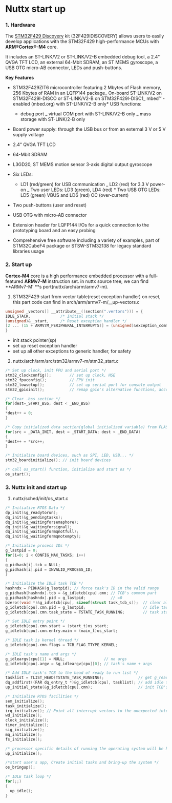 # Nuttx start up

### 1. Hardware

The [STM32F429 Discovery](http://www.st.com/content/st_com/en/products/evaluation-tools/product-evaluation-tools/mcu-eval-tools/stm32-mcu-eval-tools/stm32-mcu-discovery-kits/32f429idiscovery.html) kit \(32F429IDISCOVERY\) allows users to easily develop applications with the STM32F429 high-performance MCUs with **ARM®Cortex®-M4** core.

It includes an ST-LINK\/V2 or ST-LINK\/V2-B embedded debug tool, a 2.4" QVGA TFT LCD, an external 64-Mbit SDRAM, an ST MEMS gyroscope, a USB OTG micro-AB connector, LEDs and push-buttons.

**Key Features**

* STM32F429ZIT6 microcontroller featuring 2 Mbytes of Flash memory, 256 Kbytes of RAM in an LQFP144 package_ On-board ST-LINK\/V2 on STM32F429I-DISCO or ST-LINK\/V2-B on STM32F429I-DISC1_ mbed™ -enabled \(mbed.org\) with ST-LINK\/V2-B only\* USB functions:

  * debug port _ virtual COM port with ST-LINK\/V2-B only _ mass storage with ST-LINK\/2-B only

* Board power supply: through the USB bus or from an external 3 V or 5 V supply voltage

* 2.4" QVGA TFT LCD

* 64-Mbit SDRAM

* L3GD20, ST MEMS motion sensor 3-axis digital output gyroscope

* Six LEDs:

  * LD1 \(red\/green\) for USB communication _ LD2 \(red\) for 3.3 V power-on _ Two user LEDs: LD3 \(green\), LD4 \(red\) \* Two USB OTG LEDs: LD5 \(green\) VBUS and LD6 \(red\) OC \(over-current\)

* Two push-buttons \(user and reset\)

* USB OTG with micro-AB connector

* Extension header for LQFP144 I\/Os for a quick connection to the prototyping board and an easy probing

* Comprehensive free software including a variety of examples, part of STM32CubeF4 package or STSW-STM32138 for legacy standard libraries usage


### 2. Start up

**Cortex-M4** core is a high performance embedded processor with a full-featured **ARMv7-M** instruction set. in nuttx source tree, we can find **ARMv7-M' **s port\(nuttx\/arch\/arm\/armv7-m\).

1. STM32F429 start from vector table\(reset exception handler\) on reset, this part code can find in arch/arm/armv7-m/__up-vectors.c

  ```c
  unsigned _vectors[] __attribute__((section(".vertors"))) = {
  IDLE_STACK,             /* Initial stack */
  (unsigned)&__start,     /* Reset exception handler */
  [2 ... (15 + ARMV7M_PERIPHERAL_INTERRUPTS)] = (unsigned)&exception_common  /* all others point to genertic handler */
  } 
  ```

  * init stack pointer\(sp\)
  * set up reset exception handler
  * set up all other exceptions to generic handler, for safety

2. nuttx/arch/arm/src/stm32/armv7-m/stm32_start.c

  ```c
  /* Set up clock, init FPU and serial port */
  stm32_clockconfig();        // set up clock, HSE
  stm32_fpuconfig();          // FPU init
  stm32_lowsetup();           // set up serial port for console output
  stm32_gpioinit();           // remap gpio's alternative functions, accoring to .confi

  /* Clear .bss section */
  for(dest=_START_BSS; dest < _END_BSS)
  {
  *dest++ = 0;
  }

  /* Copy initialized data section(global initialized variable) from FLASH to SRAM */
  for(src = _DATA_INIT, dest = _START_DATA; dest < _END_DATA)
  {
  *dest++ = *src++;
  }

  /* Initialize board devices, such as SPI, LED, USB... */
  stm32_boardinitialize(); // init board devices

  /* call os_start() function, initialize and start os */
  os_start();
  ```


### 3. Nuttx init and start up

1. nuttx/sched/init/os_start.c

  ```c
  /* Initialize RTOS Data */
  dp_init(&g_readytorun);
  dq_init(&g_pendingtasks);
  dq_init(&g_waitingforsemaphore);
  dq_init(&g_waitingforsignal);
  dq_init(&g_waitingformqnotfull);
  dq_init(&g_waitingformqnotempty);

  /* Initialize process IDs */
  g_lastpid = 0;
  for(i=0; i < CONFIG_MAX_TASKS; i++)
  {
  g_pidhash[i].tcb = NULL;
  g_pidhash[i].pid = INVALID_PROCESS_ID;
  }

  /* Initialize the IDLE task TCB */
  hashndx = PIDHASH(g_lastpid); // force task's ID in the valid range
  g_pidhash[hashndx].tcb = &g_idletcb[cpu].cmn; // TCB's common part
  g_pidhash[hashndx].pid = g_lastpid;           // =0
  bzero((void *)&g_idletcb[cpu], sizeof(struct task_tcb_s));  // clear all fileds
  g_idletcb[cpu].cmn.pid = g_lastpid;                         // idle task's PID
  g_idletcb[cpu].cmn.task_state = TSTATE_TASK_RUNNING;        // task state

  /* Set IDLE entry point */
  g_idletcb[cpu].cmn.start = (start_t)os_start;
  g_idletcb[cpu].cmn.entry.main = (main_t)os_start;

  /* IDLE task is kernel thread */
  g_idletcb[cpu].cmn.flags = TCB_FLAG_TTYPE_KERNEL;

  /* IDLE task's name and args */
  g_idleargv[cpu][1] = NULL;                 // no args
  g_idletcb[cpu].argv = &g_idleargv[cpu][0]; // task's name + args

  /* Add IDLE task's TCB to the head of ready to run list */
  tasklist = TLIST_HEAD(TSTATE_TASK_RUNNING);               // get g_readytorun list
  dq_addfirst((FAR dq_entry_t *)&g_idletcb[cpu], tasklist); // add idle task's TCB into g_readytorun list
  up_initial_state(&g_idletcb[cpu].cmn);                    // init TCB's processor-specific registers part

  /* Initialize RTOS facilities */
  sem_initialize();
  task_initialize();
  irq_initialize(); // Point all interrupt vectors to the unexpected interrupt
  wd_initialize();
  clock_initialize();
  timer_initialize();
  sig_initialize();
  mq_initialize();
  fs_initialize();

  /* processor specific details of running the operating system will be handled here */
  up_initialize();

  /*start user's app, Create initial tasks and bring-up the system */
  os_bringup();

  /* IDLE task loop */
  for(;;)
  {
    up_idle();
  }
  ```


